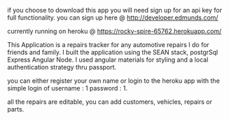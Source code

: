 if you choose to download this app you will need sign up for an api key for full functionality.
you can sign up here @ http://developer.edmunds.com/

currently running on heroku @ https://rocky-spire-65762.herokuapp.com/

This Application is a repairs tracker for any automotive repairs I do for friends and family. 
I built the application using the SEAN stack, postgrSql Express Angular Node. I used angular materials for styling and a local authentication strategy thru passport.

you can either register your own name or login to the heroku app with the simple login of username : 1 password : 1.

all the repairs are editable, you can add customers, vehicles, repairs or parts.
